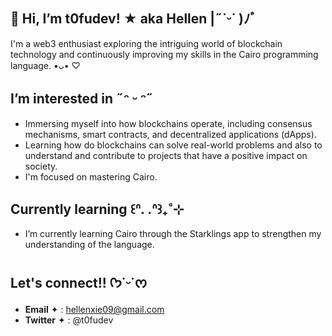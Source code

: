 ## 👋 Hi, I’m **t0fudev!** ★ aka Hellen |˶˙ᵕ˙ )ﾉﾞ

I'm a web3 enthusiast exploring the intriguing world of blockchain technology and continuously improving my skills in the Cairo programming language. •ᴗ• ♡

## I’m interested in ˶ᵔ ᵕ ᵔ˶
- Immersing myself into how blockchains operate, including consensus mechanisms, smart contracts, and decentralized applications (dApps).
- Learning how do blockchains can solve real-world problems and also to understand and contribute to projects that have a positive impact on society.
- I'm focused on mastering Cairo.

## Currently learning ꒰ᐢ. .ᐢ꒱₊˚⊹
- I’m currently learning Cairo through the Starklings app to strengthen my understanding of the language.

## Let's connect!! ᡣ𐭩˙ᵕ˙ᰔ
- **Email** ✦ : hellenxie09@gmail.com
- **Twitter** ✦ : @t0fudev 





